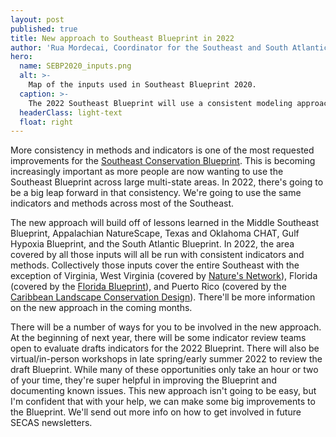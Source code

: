 ```yaml
---
layout: post
published: true
title: New approach to Southeast Blueprint in 2022
author: 'Rua Mordecai, Coordinator for the Southeast and South Atlantic Blueprints'
hero:
  name: SEBP2020_inputs.png
  alt: >-
    Map of the inputs used in Southeast Blueprint 2020.
  caption: >-
    The 2022 Southeast Blueprint will use a consistent modeling approach for the area currently covered by the Texas CHAT (pink), Okalhoma CHAT (dark green), Middle Southeast Blueprint (light green), Gulf Hypoxia (light blue), Appalachian NatureScape (yellow), and South Atlantic Blueprint (purple) plans.
  headerClass: light-text
  float: right
---
```

More consistency in methods and indicators is one of the most requested improvements for the [Southeast Conservation Blueprint](..\blueprint). This is becoming increasingly important as more people are now wanting to use the Southeast Blueprint across large multi-state areas. In 2022, there's going to be a big leap forward in that consistency. We're going to use the same indicators and methods across most of the Southeast. 

The new approach will build off of lessons learned in the Middle Southeast Blueprint, Appalachian NatureScape, Texas and Oklahoma CHAT, Gulf Hypoxia Blueprint, and the South Atlantic Blueprint. In 2022, the area covered by all those inputs will all be run with consistent indicators and methods. Collectively those inputs cover the entire Southeast with the exception of Virginia, West Virginia (covered by [Nature's Network](http://naturesnetwork.org/)), Florida (covered by the [Florida Blueprint](https://flcpa.databasin.org/galleries/20b5bfb654ee426b84165e9228c4009c)), and Puerto Rico (covered by the [Caribbean Landscape Conservation Design](https://caribbeanlcc.databasin.org/galleries/ecb079d09f5a430fafc2d48d68bdf1b4/#expand=131288)).<!--more--> There'll be more information on the new approach in the coming months.

There will be a number of ways for you to be involved in the new approach. At the beginning of next year, there will be some indicator review teams open to evaluate drafts indicators for the 2022 Blueprint. There will also be virtual/in-person workshops in late spring/early summer 2022 to review the draft Blueprint. While many of these opportunities only take an hour or two of your time, they're super helpful in improving the Blueprint and documenting known issues. This new approach isn't going to be easy, but I'm confident that with your help, we can make some big improvements to the Blueprint. We'll send out more info on how to get involved in future SECAS newsletters.
